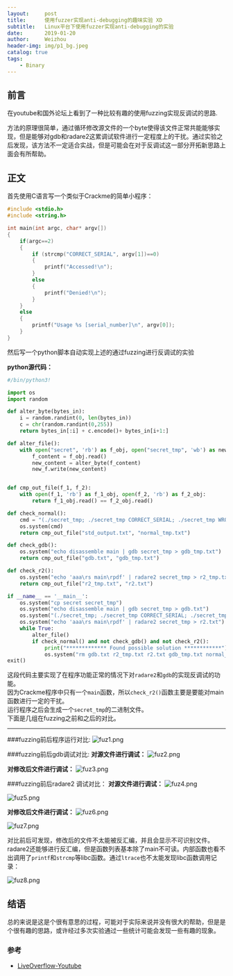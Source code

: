```yaml
---
layout:     post
title:      使用fuzzer实现anti-debugging的趣味实验 XD
subtitle:   Linux平台下使用fuzzer实现anti-debugging的实验
date:       2019-01-20
author:     Weizhou
header-img: img/p1_bg.jpeg
catalog: true
tags:
    - Binary
---
```


## 前言

在youtube和国外论坛上看到了一种比较有趣的使用fuzzing实现反调试的思路.

方法的原理很简单，通过循环修改源文件的一个byte使得该文件正常共能能够实现，但是能够对gdb和radare2这累调试软件进行一定程度上的干扰。通过实验之后发现，该方法不一定适合实战，但是可能会在对于反调试这一部分开拓新思路上面会有所帮助。

## 正文

首先使用C语言写一个类似于Crackme的简单小程序：

```cpp
#include <stdio.h>
#include <string.h>

int main(int argc, char* argv[])
{
	if(argc==2)
	{
		if (strcmp("CORRECT_SERIAL", argv[1])==0)
		{
			printf("Accessed!\n");
		}
		else
		{
			printf("Denied!\n");
		}
	}
	else
	{
		printf("Usage %s [serial_number]\n", argv[0]);
	}
}
```

然后写一个python脚本自动实现上述的通过fuzzing进行反调试的实验

<strong>python源代码：</strong>

```python
#/bin/python3!

import os
import random

def alter_byte(bytes_in):
	i = random.randint(0, len(bytes_in))
	c = chr(random.randint(0,255))
	return bytes_in[:i] + c.encode()+ bytes_in[i+1:]

def alter_file():
	with open("secret", 'rb') as f_obj, open("secret_tmp", 'wb') as new_f:
		f_content = f_obj.read()
		new_content = alter_byte(f_content)
		new_f.write(new_content)


def cmp_out_file(f_1, f_2):
	with open(f_1, 'rb') as f_1_obj, open(f_2, 'rb') as f_2_obj:
		return f_1_obj.read() == f_2_obj.read()

def check_normal():
	cmd = "(./secret_tmp; ./secret_tmp CORRECT_SERIAL; ./secret_tmp WRONG_SERIAL) > normal_tmp.txt"
	os.system(cmd)
	return cmp_out_file("std_output.txt", "normal_tmp.txt")

def check_gdb():
	os.system("echo disassemble main | gdb secret_tmp > gdb_tmp.txt")
	return cmp_out_file("gdb.txt", "gdb_tmp.txt")

def check_r2():
	os.system("echo 'aaa\rs main\rpdf' | radare2 secret_tmp > r2_tmp.txt")
	return cmp_out_file("r2_tmp.txt", "r2.txt")

if __name__ == '__main__':
	os.system("cp secret secret_tmp")
	os.system("echo disassemble main | gdb secret_tmp > gdb.txt")
	os.system("(./secret_tmp; ./secret_tmp CORRECT_SERIAL; ./secret_tmp WRONG_SERIAL) > std_output.txt")
	os.system("echo 'aaa\rs main\rpdf' | radare2 secret_tmp > r2.txt")
	while True:
		alter_file()
		if check_normal() and not check_gdb() and not check_r2():
			print("************* Found possible solution ************")
			os.system("rm gdb.txt r2_tmp.txt r2.txt gdb_tmp.txt normal_tmp.txt std_output.txt")
exit()
```
这段代码主要实现了在程序功能正常的情况下对`radare2`和`gdb`的实现反调试的功能。<br>
因为Crackme程序中只有一个`main`函数，所以`check_r2()`函数主要是要能对main函数进行一定的干扰。<br>
运行程序之后会生成一个`secret_tmp`的二进制文件。<br>
下面是几组在fuzzing之前和之后的对比。<br>
***
###fuzzing前后程序运行对比:
![fuz1.png](/img/p1/fuz1.png)

###fuzzing前后gdb调试对比:
**对源文件进行调试：**
![fuz2.png](/img/p1/fuz2.png)

**对修改后文件进行调试：**
![fuz3.png](/img/p1/fuz3.png)

###fuzzing前后radare2 调试对比：
**对源文件进行调试：**
![fuz4.png](/img/p1/fuz4.png)

![fuz5.png](/img/p1/fuz5.png)

**对修改后文件进行调试：**
![fuz6.png](/img/p1/fuz6.png)

![fuz7.png](/img/p1/fuz7.png)

对比前后可发现，修改后的文件不太能被反汇编，并且会显示不可识别文件。radare2还能够进行反汇编，但是函数列表基本除了main不可读。内部函数也看不出调用了`printf`和`strcmp`等libc函数。通过`ltrace`也不太能发现libc函数调用记录：

![fuz8.png](/img/p1/fuz8.png)

## 结语
总的来说是这是个很有意思的过程，可能对于实际来说并没有很大的帮助，但是是个很有趣的思路，或许经过多次实验通过一些统计可能会发现一些有趣的现象。

### 参考
- [LiveOverflow-Youtube](https://www.youtube.com/watch?v=OZvc-c1OLnM&list=PLhixgUqwRTjxglIswKp9mpkfPNfHkzyeN&index=9)

